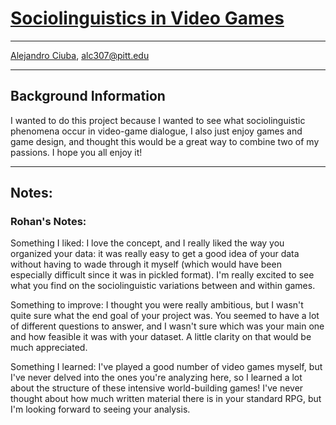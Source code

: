 # [Sociolinguistics in Video Games](https://github.com/Data-Science-for-Linguists-2022/Sociolinguistics-In-Video-Games)
***
[Alejandro Ciuba](https://alejandrociuba.github.io), alc307@pitt.edu
***
## Background Information
I wanted to do this project because I wanted to see what sociolinguistic phenomena occur in video-game dialogue, I also just enjoy games and game design, and thought this would be a great way to combine two of my passions. I hope you all enjoy it!
***
## Notes:

### Rohan's Notes:

Something I liked: I love the concept, and I really liked the way you organized your data: it was really easy to get a good idea
of your data without having to wade through it myself (which would have been especially difficult since it was in pickled
format). I'm really excited to see what you find on the sociolinguistic variations between and within games.

Something to improve: I thought you were really ambitious, but I wasn't quite sure what the end goal of your project was. You
seemed to have a lot of different questions to answer, and I wasn't sure which was your main one and how feasible it was with
your dataset. A little clarity on that would be much appreciated.

Something I learned: I've played a good number of video games myself, but I've never delved into the ones you're analyzing here,
so I learned a lot about the structure of these intensive world-building games! I've never thought about how much written material
there is in your standard RPG, but I'm looking forward to seeing your analysis.